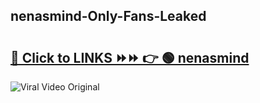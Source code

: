
 ## nenasmind-Only-Fans-Leaked

# <h2><a href="https://clipsfans.com/nenasmind&ref=git">🔗 Click to LINKS ⏩⏩ 👉 🟢 nenasmind </a></h2>

<a href="https://clipsfans.com/nenasmind&ref=git" rel="nofollow" data-target="animated-image.originalLink"><img src="https://i.ibb.co.com/xMMVF88/686577567.gif" alt="Viral Video Original" style="max-width: 100%; display: inline-block;" data-target="animated-image.originalImage"></a>
